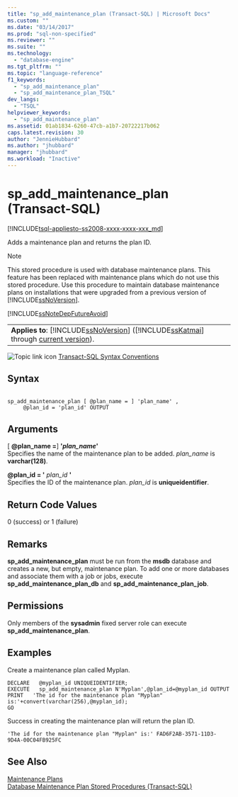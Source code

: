 ```yaml
---
title: "sp_add_maintenance_plan (Transact-SQL) | Microsoft Docs"
ms.custom: ""
ms.date: "03/14/2017"
ms.prod: "sql-non-specified"
ms.reviewer: ""
ms.suite: ""
ms.technology: 
  - "database-engine"
ms.tgt_pltfrm: ""
ms.topic: "language-reference"
f1_keywords: 
  - "sp_add_maintenance_plan"
  - "sp_add_maintenance_plan_TSQL"
dev_langs: 
  - "TSQL"
helpviewer_keywords: 
  - "sp_add_maintenance_plan"
ms.assetid: 01ab1834-6260-47cb-a1b7-20722217b062
caps.latest.revision: 30
author: "JennieHubbard"
ms.author: "jhubbard"
manager: "jhubbard"
ms.workload: "Inactive"
---
```

# sp_add_maintenance_plan (Transact-SQL)
[!INCLUDE[tsql-appliesto-ss2008-xxxx-xxxx-xxx_md](../../includes/tsql-appliesto-ss2008-xxxx-xxxx-xxx-md.md)]

  Adds a maintenance plan and returns the plan ID.  
  
> [!NOTE]  
>  This stored procedure is used with database maintenance plans. This feature has been replaced with maintenance plans which do not use this stored procedure. Use this procedure to maintain database maintenance plans on installations that were upgraded from a previous version of [!INCLUDE[ssNoVersion](../../includes/ssnoversion-md.md)].  
  
 [!INCLUDE[ssNoteDepFutureAvoid](../../includes/ssnotedepfutureavoid-md.md)]  
  
||  
|-|  
|**Applies to**: [!INCLUDE[ssNoVersion](../../includes/ssnoversion-md.md)] ([!INCLUDE[ssKatmai](../../includes/sskatmai-md.md)] through [current version](http://go.microsoft.com/fwlink/p/?LinkId=299658)).|  
  
 ![Topic link icon](../../database-engine/configure-windows/media/topic-link.gif "Topic link icon") [Transact-SQL Syntax Conventions](../../t-sql/language-elements/transact-sql-syntax-conventions-transact-sql.md)  
  
## Syntax  
  
```  
  
sp_add_maintenance_plan [ @plan_name = ] 'plan_name' ,   
     @plan_id = 'plan_id' OUTPUT  
```  
  
## Arguments  
 [ **@plan_name =**] **'***plan_name***'**  
 Specifies the name of the maintenance plan to be added. *plan_name* is **varchar(128)**.  
  
 **@plan_id = '** *plan_id* **'**  
 Specifies the ID of the maintenance plan. *plan_id* is **uniqueidentifier**.  
  
## Return Code Values  
 0 (success) or 1 (failure)  
  
## Remarks  
 **sp_add_maintenance_plan** must be run from the **msdb** database and creates a new, but empty, maintenance plan. To add one or more databases and associate them with a job or jobs, execute **sp_add_maintenance_plan_db** and **sp_add_maintenance_plan_job**.  
  
## Permissions  
 Only members of the **sysadmin** fixed server role can execute **sp_add_maintenance_plan**.  
  
## Examples  
 Create a maintenance plan called Myplan.  
  
```  
DECLARE   @myplan_id UNIQUEIDENTIFIER;  
EXECUTE   sp_add_maintenance_plan N'Myplan',@plan_id=@myplan_id OUTPUT  
PRINT   'The id for the maintenance plan "Myplan" is:'+convert(varchar(256),@myplan_id);  
GO  
```  
  
 Success in creating the maintenance plan will return the plan ID.  
  
```  
'The id for the maintenance plan "Myplan" is:' FAD6F2AB-3571-11D3-9D4A-00C04FB925FC  
```  
  
## See Also  
 [Maintenance Plans](../../relational-databases/maintenance-plans/maintenance-plans.md)   
 [Database Maintenance Plan Stored Procedures &#40;Transact-SQL&#41;](../../relational-databases/system-stored-procedures/database-maintenance-plan-stored-procedures-transact-sql.md)  
  
  
